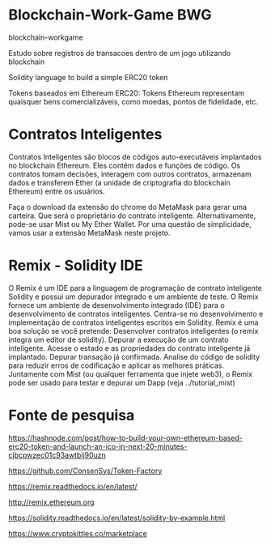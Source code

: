 # Blockchain-Work-Game BWG
blockchain-workgame

Estudo sobre registros de transacoes dentro de um jogo utilizando blockchain

Solidity language to build a simple ERC20 token

Tokens baseados em Ethereum ERC20: Tokens Ethereum representam quaisquer bens comercializáveis, como moedas, pontos de fidelidade, etc.

# Contratos Inteligentes
Contratos Inteligentes são blocos de códigos auto-executáveis implantados no blockchain Ethereum. Eles contêm dados e funções de código. Os contratos tomam decisões, interagem com outros contratos, armazenam dados e transferem Ether (a unidade de criptografia do blockchain Ethereum) entre os usuários.

Faça o download da extensão do chrome do MetaMask para gerar uma carteira. Que será o proprietário do contrato inteligente. Alternativamente, pode-se usar Mist ou My Ether Wallet. Por uma questão de simplicidade, vamos usar a extensão MetaMask neste projeto.

# Remix - Solidity IDE
O Remix é um IDE para a linguagem de programação de contrato inteligente Solidity e possui um depurador integrado e um ambiente de teste.
O Remix fornece um ambiente de desenvolvimento integrado (IDE) para o desenvolvimento de contratos inteligentes. 
Centra-se no desenvolvimento e implementação de contratos inteligentes escritos em Solidity.
Remix é uma boa solução se você pretende:
Desenvolver contratos inteligentes (o remix integra um editor de solidity).
Depurar a execução de um contrato inteligente.
Acesse o estado e as propriedades do contrato inteligente já implantado.
Depurar transação já confirmada.
Analise do código de solidity para reduzir erros de codificação e aplicar as melhores práticas.
Juntamente com Mist (ou qualquer ferramenta que injete web3), o Remix pode ser usado para testar e depurar um Dapp (veja ../tutorial_mist)

# Fonte de pesquisa
https://hashnode.com/post/how-to-build-your-own-ethereum-based-erc20-token-and-launch-an-ico-in-next-20-minutes-cjbcpwzec01c93awtbij90uzn

https://github.com/ConsenSys/Token-Factory

https://remix.readthedocs.io/en/latest/

http://remix.ethereum.org

https://solidity.readthedocs.io/en/latest/solidity-by-example.html

https://www.cryptokitties.co/marketplace


